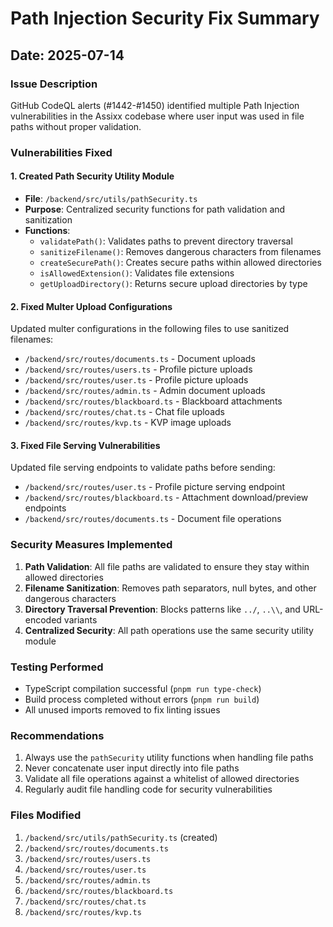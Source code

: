 # Path Injection Security Fix Summary

## Date: 2025-07-14

### Issue Description

GitHub CodeQL alerts (#1442-#1450) identified multiple Path Injection vulnerabilities in the Assixx codebase where user input was used in file paths without proper validation.

### Vulnerabilities Fixed

#### 1. Created Path Security Utility Module

- **File**: `/backend/src/utils/pathSecurity.ts`
- **Purpose**: Centralized security functions for path validation and sanitization
- **Functions**:
  - `validatePath()`: Validates paths to prevent directory traversal
  - `sanitizeFilename()`: Removes dangerous characters from filenames
  - `createSecurePath()`: Creates secure paths within allowed directories
  - `isAllowedExtension()`: Validates file extensions
  - `getUploadDirectory()`: Returns secure upload directories by type

#### 2. Fixed Multer Upload Configurations

Updated multer configurations in the following files to use sanitized filenames:

- `/backend/src/routes/documents.ts` - Document uploads
- `/backend/src/routes/users.ts` - Profile picture uploads
- `/backend/src/routes/user.ts` - Profile picture uploads
- `/backend/src/routes/admin.ts` - Admin document uploads
- `/backend/src/routes/blackboard.ts` - Blackboard attachments
- `/backend/src/routes/chat.ts` - Chat file uploads
- `/backend/src/routes/kvp.ts` - KVP image uploads

#### 3. Fixed File Serving Vulnerabilities

Updated file serving endpoints to validate paths before sending:

- `/backend/src/routes/user.ts` - Profile picture serving endpoint
- `/backend/src/routes/blackboard.ts` - Attachment download/preview endpoints
- `/backend/src/routes/documents.ts` - Document file operations

### Security Measures Implemented

1. **Path Validation**: All file paths are validated to ensure they stay within allowed directories
2. **Filename Sanitization**: Removes path separators, null bytes, and other dangerous characters
3. **Directory Traversal Prevention**: Blocks patterns like `../`, `..\\`, and URL-encoded variants
4. **Centralized Security**: All path operations use the same security utility module

### Testing Performed

- TypeScript compilation successful (`pnpm run type-check`)
- Build process completed without errors (`pnpm run build`)
- All unused imports removed to fix linting issues

### Recommendations

1. Always use the `pathSecurity` utility functions when handling file paths
2. Never concatenate user input directly into file paths
3. Validate all file operations against a whitelist of allowed directories
4. Regularly audit file handling code for security vulnerabilities

### Files Modified

1. `/backend/src/utils/pathSecurity.ts` (created)
2. `/backend/src/routes/documents.ts`
3. `/backend/src/routes/users.ts`
4. `/backend/src/routes/user.ts`
5. `/backend/src/routes/admin.ts`
6. `/backend/src/routes/blackboard.ts`
7. `/backend/src/routes/chat.ts`
8. `/backend/src/routes/kvp.ts`
